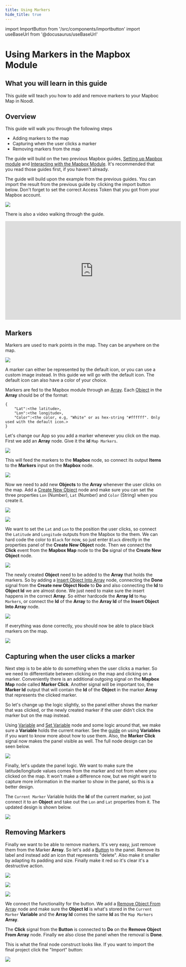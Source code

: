 ```yaml
---
title: Using Markers
hide_title: true
---
```


import ImportButton from '/src/components/importbutton'
import useBaseUrl from '@docusaurus/useBaseUrl'

# Using Markers in the Mapbox Module

## What you will learn in this guide

This guide will teach you how to add and remove markers to your Mapboc Map in Noodl.

## Overview

This guide will walk you through the following steps

-   Adding markers to the map
-   Capturing when the user clicks a marker
-   Removing markers from the map

The guide will build on the two previous Mapbox guides, [Setting up Mapbox module](/library/modules/mapbox/guides/setting-up) and [Interacting with the Mapbox Module](/library/modules/mapbox/guides/interacting). It's recommended that you read those guides first, if you haven't already.

The guide will build upon the example from the previous guides. You can import the result from the previous guide by clicking the import button below. Don't forget to set the correct Access Token that you got from your Mapbox account.

<div className="ndl-image-with-background l">
    <img src={useBaseUrl("library/modules/mapbox/guides/interacting/final-result.gif")} className="ndl-image large"></img>
	<ImportButton zip="interacting.zip" name="Mapbox Interactions" thumb="screen-2.png"/>
</div>

There is also a video walking through the guide.

<iframe width="560" height="315" src="https://www.youtube-nocookie.com/embed/LBh51xy9n7k" title="YouTube video player" frameBorder="0" allow="accelerometer; autoplay; clipboard-write; encrypted-media; gyroscope; picture-in-picture" allowFullScreen></iframe>

## Markers

Markers are used to mark points in the map. They can be anywhere on the map.

<div className="ndl-image-with-background s">

![](/library/modules/mapbox/guides/using-markers/markers-1.png)

</div>

A marker can either be represented by the default icon, or you can use a custom image instead. In this guide we will go with the default icon. The default icon can also have a color of your choice.

Markers are fed to the Mapbox module through an [Array](/nodes/data/array/array-node.md). Each [Object](/nodes/data/object/object-node.md) in the **Array** should be of the format:

```
{
	"Lat":<the latitude>,
	"Lon":<the longitude>,
	"Color":<the color, e.g, "White" or as hex-string "#ffffff". Only used with the default icon.>
}
```

Let's change our App so you add a marker whenever you click on the map.
First we add an **Array** node. Give it the **id** `Map Markers`.

<div className="ndl-image-with-background">

![](/library/modules/mapbox/guides/using-markers/panel-1.png)

</div>

This will feed the markers to the **Mapbox** node, so connect its output **Items** to the **Markers** input on the **Mapbox** node.

<div className="ndl-image-with-background l">

![](/library/modules/mapbox/guides/using-markers/nodes-1.png)

</div>

Now we need to add new **Objects** to the **Array** whenever the user clicks on the map. Add a [Create New Object](/nodes/data/object/create-new-object) node and make sure you can set the three properties `Lon` (Number), `Lat` (Number) and `Color` (String) when you create it.

<div className="ndl-image-with-background l">

![](/library/modules/mapbox/guides/using-markers/nodes-2.png)

</div>

<div className="ndl-image-with-background s">

![](/library/modules/mapbox/guides/using-markers/panel-2.png)

</div>

We want to set the `Lat` and `Lon` to the position the user clicks, so connect the `Latitude` and `Longitude` outputs from the Mapbox to the them. We can hard code the color to `Black` for now, so just enter `Black` directly in the properties panel of the **Create New Object** node. Then we connect the **Click** event from the **Mapbox Map** node to the **Do** signal of the **Create New Object** node.

<div className="ndl-image-with-background l">

![](/library/modules/mapbox/guides/using-markers/nodes-3.png)

</div>

The newly created **Object** need to be added to the **Array** that holds the markers. So by adding a [Insert Object Into Array](/nodes/data/array/insert-into-array) node, connecting the **Done** signal from the **Create new Object Node** to **Do** and also connecting the **Id** to **Object Id** we are almost done. We just need to make sure the insert happens in the correct **Array**. So either hardcode the **Array Id** to `Map Markers`, or connect the **Id** of the **Array** to the **Array Id** of the **Insert Object Into Array** node.

<div className="ndl-image-with-background l">

![](/library/modules/mapbox/guides/using-markers/nodes-4.png)

</div>

If everything was done correctly, you should now be able to place black markers on the map.

<div className="ndl-image-with-background">

![](/library/modules/mapbox/guides/using-markers/screen-2.png)

</div>

## Capturing when the user clicks a marker

Next step is to be able to do something when the user clicks a marker. So we need to differentiate between clicking on the map and clicking on a marker. Conveniently there is an additional outgoing signal on the **Mapbox Map** node called **Marker Click**. Another signal will be important too, the **Marker Id** output that will contain the **Id** of the **Object** in the marker **Array** that represents the clicked marker.

So let's change up the logic slightly, so the panel either shows the marker that was clicked, or the newly created marker if the user didn't click the marker but on the map instead.

Using [Variable](/nodes/data/variable/variable-node.md) and [Set Variable](/nodes/data/variable/set-variable) node and some logic around that, we make sure a **Variable** holds the current marker. See the [guide](/docs/guides/data/variables) on using **Variables** if you want to know more about how to use them.
Also, the **Marker Click** signal now makes the panel visible as well. The full node design can be seen below.

<div className="ndl-image-with-background l">

![](/library/modules/mapbox/guides/using-markers/nodes-5.png)

</div>

Finally, let's update the panel logic. We want to make sure the latitude/longitude values comes from the marker and not from where you clicked on the map. It won't make a difference now, but we might want to capture more information in the marker to show in the panel, so this is a better design.

The `Current Marker` Variable holds the **Id** of the current marker, so just connect it to an **Object** and take out the `Lon` and `Lat` properties from it. The updated design is shown below.

<div className="ndl-image-with-background l">

![](/library/modules/mapbox/guides/using-markers/nodes-6.png)

</div>

## Removing Markers

Finally we want to be able to remove markers. It's very easy, just remove them from the Marker **Array**.
So let's add a [Button](/nodes/ui-controls/button) to the panel. Remove its label and instead add an icon that represents "delete". Also make it smaller by adapting its padding and size. Finally make it red so it's clear it's a destructive action.

<div className="ndl-image-with-background s">

![](/library/modules/mapbox/guides/using-markers/button-1.png)

</div>

<div className="ndl-image-with-background s">

![](/library/modules/mapbox/guides/using-markers/button-panel-1.png)

</div>

<div className="ndl-image-with-background">

![](/library/modules/mapbox/guides/using-markers/screen-3.png)

</div>

We connect the functionality for the button. We add a [Remove Object From Array](/nodes/data/array/remove-from-array) node and make sure the **Object Id** is what's stored in the `Current Marker` **Variable** and the **Array Id** comes the same **Id** as the `Map Markers` **Array**.

The **Click** signal from the **Button** is connected to **Do** on the **Remove Object From Array** node. Finally we also close the panel when the removal is **Done**.

This is what the final node construct looks like. If you want to import the final project click the "Import" button:

<div className="ndl-image-with-background l">
    <img src={useBaseUrl("library/modules/mapbox/guides/using-markers/nodes-7.png")} className="ndl-image large"></img>
	<ImportButton zip="markers.zip" name="Mapbox Markers" thumb="screen-3.png"/>
</div>
